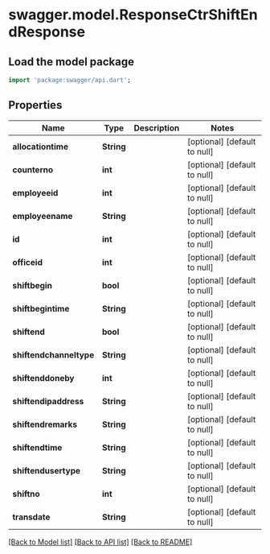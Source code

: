 # swagger.model.ResponseCtrShiftEndResponse

## Load the model package
```dart
import 'package:swagger/api.dart';
```

## Properties
Name | Type | Description | Notes
------------ | ------------- | ------------- | -------------
**allocationtime** | **String** |  | [optional] [default to null]
**counterno** | **int** |  | [optional] [default to null]
**employeeid** | **int** |  | [optional] [default to null]
**employeename** | **String** |  | [optional] [default to null]
**id** | **int** |  | [optional] [default to null]
**officeid** | **int** |  | [optional] [default to null]
**shiftbegin** | **bool** |  | [optional] [default to null]
**shiftbegintime** | **String** |  | [optional] [default to null]
**shiftend** | **bool** |  | [optional] [default to null]
**shiftendchanneltype** | **String** |  | [optional] [default to null]
**shiftenddoneby** | **int** |  | [optional] [default to null]
**shiftendipaddress** | **String** |  | [optional] [default to null]
**shiftendremarks** | **String** |  | [optional] [default to null]
**shiftendtime** | **String** |  | [optional] [default to null]
**shiftendusertype** | **String** |  | [optional] [default to null]
**shiftno** | **int** |  | [optional] [default to null]
**transdate** | **String** |  | [optional] [default to null]

[[Back to Model list]](../README.md#documentation-for-models) [[Back to API list]](../README.md#documentation-for-api-endpoints) [[Back to README]](../README.md)

